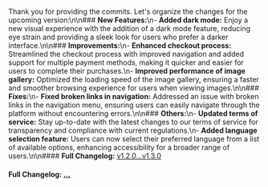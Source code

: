 Thank you for providing the commits. Let's organize the changes for the upcoming version:\n\n### **New Features:**\n- **Added dark mode:** Enjoy a new visual experience with the addition of a dark mode feature, reducing eye strain and providing a sleek look for users who prefer a darker interface.\n\n### **Improvements:**\n- **Enhanced checkout process:** Streamlined the checkout process with improved navigation and added support for multiple payment methods, making it quicker and easier for users to complete their purchases.\n- **Improved performance of image gallery:** Optimized the loading speed of the image gallery, ensuring a faster and smoother browsing experience for users when viewing images.\n\n### **Fixes:**\n- **Fixed broken links in navigation:** Addressed an issue with broken links in the navigation menu, ensuring users can easily navigate through the platform without encountering errors.\n\n### **Others:**\n- **Updated terms of service:** Stay up-to-date with the latest changes to our terms of service for transparency and compliance with current regulations.\n- **Added language selection feature:** Users can now select their preferred language from a list of available options, enhancing accessibility for a broader range of users.\n\n#### **Full Changelog:** [v1.2.0...v1.3.0](https://github.com/your-repo/compare/v1.2.0...v1.3.0)

#### **Full Changelog:** [...](https://github.com/mediar-ai/screenpipe/compare/...)

